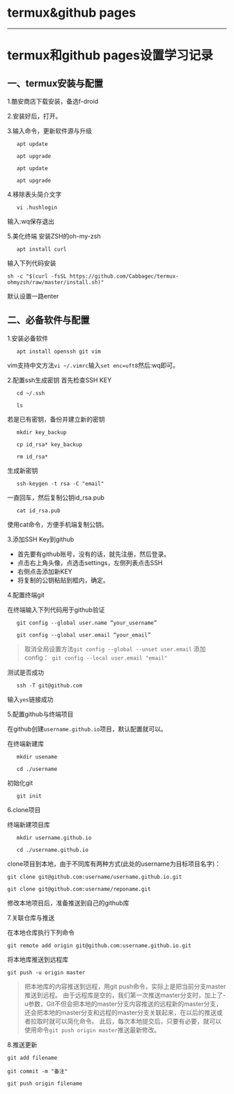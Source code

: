 # termux&github pages

--------
# termux和github pages设置学习记录

## 一、termux安装与配置

1.酷安商店下载安装，备选f-droid

2.安装好后，打开。

3.输入命令，更新软件源与升级

`	apt update`

`	apt upgrade`

`	apt update`

`	apt upgrade`

4.移除表头简介文字

`	vi .hushlogin`

输入:wq保存退出

5.美化终端
安装ZSH的oh-my-zsh

`	apt install curl`

输入下列代码安装

`sh -c "$(curl -fsSL https://github.com/Cabbagec/termux-ohmyzsh/raw/master/install.sh)"`

默认设置一路enter

## 二、必备软件与配置

1.安装必备软件

`	apt install openssh git vim`

vim支持中文方法`vi ~/.vimrc`输入`set enc=uft8`然后:wq即可。

2.配置ssh生成密钥
首先检查SSH KEY

`	cd ~/.ssh`

`	ls`

若是已有密钥，备份并建立新的密钥

`	mkdir key_backup`

`	cp id_rsa* key_backup`

`	rm id_rsa*`

生成新密钥

`	ssh-keygen -t rsa -C "email"`

一直回车，然后复制公钥id\_rsa.pub

`	cat id_rsa.pub`

使用cat命令，方便手机端复制公钥。

3.添加SSH Key到github

* 首先要有github账号，没有的话，就先注册，然后登录。
* 点击右上角头像，点选击settings，左侧列表点击SSH
* 右侧点击添加新KEY
* 将复制的公钥粘贴到框内，确定。

4.配置终端git

在终端输入下列代码用于github验证

`	git config --global user.name “your_username”`

`	git config --global user.email “your_email”`

> 取消全局设置方法`git config --global --unset user.email`
> 添加config：` git config --local user.email "email"`

测试是否成功

`	ssh -T git@github.com`

输入`yes`链接成功

5.配置github与终端项目

在github创建`username.github.io`项目，默认配置就可以。

在终端新建库

`	mkdir usename`

`	cd ./username`

初始化git

`	git init`

6.clone项目

终端新建项目库

`	mkdir username.github.io`

`	cd ./username.github.io`

clone项目到本地，由于不同库有两种方式(此处的username为目标项目名字)：

`git clone git@github.com:username/username.github.io.git`

`git clone git@github.com:username/reponame.git`

修改本地项目后，准备推送到自己的github库

7.关联仓库与推送

在本地仓库执行下列命令

`git remote add origin git@github.com:username.github.io.git`

将本地库推送到远程库

`git push -u origin master`

> 把本地库的内容推送到远程，用git push命令，实际上是把当前分支master推送到远程。
> 由于远程库是空的，我们第一次推送master分支时，加上了-u参数，Git不但会把本地的master分支内容推送的远程新的master分支，还会把本地的master分支和远程的master分支关联起来，在以后的推送或者拉取时就可以简化命令。
> 此后，每次本地提交后，只要有必要，就可以使用命令`git push origin master`推送最新修改。

8.推送更新

`git add filename`

`git commit -m "备注"`

`git push origin filename`


